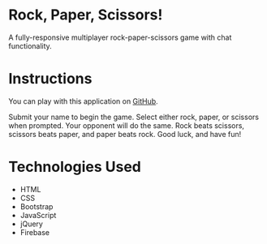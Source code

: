 # Rock, Paper, Scissors!
A fully-responsive multiplayer rock-paper-scissors game with chat functionality.

# Instructions
You can play with this application on [GitHub](https://karamui.github.io/RPS-Multiplayer).

Submit your name to begin the game. Select either rock, paper, or scissors when prompted. Your opponent will do the same. Rock beats scissors, scissors beats paper, and paper beats rock. Good luck, and have fun!

# Technologies Used
* HTML
* CSS
* Bootstrap
* JavaScript
* jQuery
* Firebase

